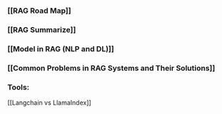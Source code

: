 ### [[RAG Road Map]]
### [[RAG Summarize]]
### [[Model in RAG (NLP and DL)]]

### [[Common Problems in RAG Systems and Their Solutions]]

### Tools: 
[[Langchain vs LlamaIndex]]
